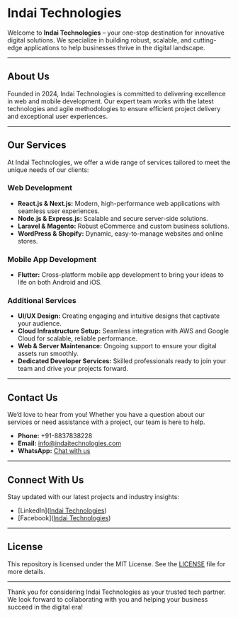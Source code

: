 # Indai Technologies

Welcome to **Indai Technologies** – your one-stop destination for innovative digital solutions. We specialize in building robust, scalable, and cutting-edge applications to help businesses thrive in the digital landscape.

---

## About Us

Founded in 2024, Indai Technologies is committed to delivering excellence in web and mobile development. Our expert team works with the latest technologies and agile methodologies to ensure efficient project delivery and exceptional user experiences.

---

## Our Services

At Indai Technologies, we offer a wide range of services tailored to meet the unique needs of our clients:

### Web Development
- **React.js & Next.js:** Modern, high-performance web applications with seamless user experiences.
- **Node.js & Express.js:** Scalable and secure server-side solutions.
- **Laravel & Magento:** Robust eCommerce and custom business solutions.
- **WordPress & Shopify:** Dynamic, easy-to-manage websites and online stores.

### Mobile App Development
- **Flutter:** Cross-platform mobile app development to bring your ideas to life on both Android and iOS.

### Additional Services
- **UI/UX Design:** Creating engaging and intuitive designs that captivate your audience.
- **Cloud Infrastructure Setup:** Seamless integration with AWS and Google Cloud for scalable, reliable performance.
- **Web & Server Maintenance:** Ongoing support to ensure your digital assets run smoothly.
- **Dedicated Developer Services:** Skilled professionals ready to join your team and drive your projects forward.

---

## Contact Us

We’d love to hear from you! Whether you have a question about our services or need assistance with a project, our team is here to help.

- **Phone:** +91-8837838228
- **Email:** [info@indaitechnologies.com](mailto:info@indaitechnologies.com)
- **WhatsApp:** [Chat with us](https://wa.me/+918837838228)

---

## Connect With Us

Stay updated with our latest projects and industry insights:
- [LinkedIn]([Indai Technologies](https://www.linkedin.com/company/indaitechnologies/))
- [Facebook]([Indai Technologies](https://www.facebook.com/people/Indai-technologies/61568082051235/))

---

## License

This repository is licensed under the MIT License. See the [LICENSE](LICENSE) file for more details.

---

Thank you for considering Indai Technologies as your trusted tech partner. We look forward to collaborating with you and helping your business succeed in the digital era!
